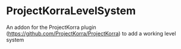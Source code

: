 # ProjectKorraLevelSystem
An addon for the ProjectKorra plugin (https://github.com/ProjectKorra/ProjectKorra) to add a working level system
